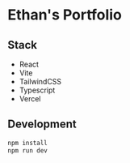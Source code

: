 # Ethan's Portfolio

## Stack

- React
- Vite
- TailwindCSS
- Typescript
- Vercel

## Development

```bash
npm install
npm run dev
```